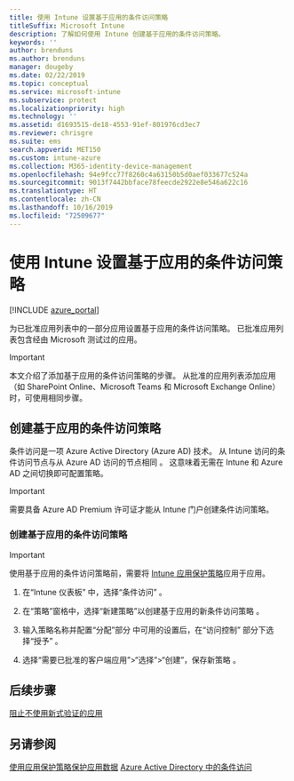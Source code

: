 ```yaml
---
title: 使用 Intune 设置基于应用的条件访问策略
titleSuffix: Microsoft Intune
description: 了解如何使用 Intune 创建基于应用的条件访问策略。
keywords: ''
author: brenduns
ms.author: brenduns
manager: dougeby
ms.date: 02/22/2019
ms.topic: conceptual
ms.service: microsoft-intune
ms.subservice: protect
ms.localizationpriority: high
ms.technology: ''
ms.assetid: d1693515-de18-4553-91ef-801976cd3ec7
ms.reviewer: chrisgre
ms.suite: ems
search.appverid: MET150
ms.custom: intune-azure
ms.collection: M365-identity-device-management
ms.openlocfilehash: 94e9fcc77f8260c4a63150b5d0aef033677c524a
ms.sourcegitcommit: 9013f7442bbface78feecde2922e8e546a622c16
ms.translationtype: HT
ms.contentlocale: zh-CN
ms.lasthandoff: 10/16/2019
ms.locfileid: "72509677"
---
```

# <a name="set-up-app-based-conditional-access-policies-with-intune"></a>使用 Intune 设置基于应用的条件访问策略

[!INCLUDE [azure_portal](../includes/azure_portal.md)]

为已批准应用列表中的一部分应用设置基于应用的条件访问策略。 已批准应用列表包含经由 Microsoft 测试过的应用。

> [!IMPORTANT]
> 本文介绍了添加基于应用的条件访问策略的步骤。 从批准的应用列表添加应用（如 SharePoint Online、Microsoft Teams 和 Microsoft Exchange Online）时，可使用相同步骤。

## <a name="create-app-based-conditional-access-policies"></a>创建基于应用的条件访问策略
条件访问是一项 Azure Active Directory (Azure AD) 技术。 从 Intune 访问的条件访问节点与从 Azure AD 访问的节点相同   。 这意味着无需在 Intune 和 Azure AD 之间切换即可配置策略。

> [!IMPORTANT]
> 需要具备 Azure AD Premium 许可证才能从 Intune 门户创建条件访问策略。

### <a name="to-create-an-app-based-conditional-access-policy"></a>创建基于应用的条件访问策略

> [!IMPORTANT]
> 使用基于应用的条件访问策略前，需要将 [Intune 应用保护策略](../apps/app-protection-policies.md)应用于应用。

1. 在“Intune 仪表板”  中，选择“条件访问”  。

2. 在“策略”窗格中，选择“新建策略”以创建基于应用的新条件访问策略   。

4. 输入策略名称并配置“分配”部分  中可用的设置后，在“访问控制”  部分下选择“授予”  。

5. 选择“需要已批准的客户端应用”>“选择”>“创建”，保存新策略    。

## <a name="next-steps"></a>后续步骤
[阻止不使用新式验证的应用](app-modern-authentication-block.md)

## <a name="see-also"></a>另请参阅

[使用应用保护策略保护应用数据](../apps/app-protection-policies.md)
[Azure Active Directory 中的条件访问](https://docs.microsoft.com/azure/active-directory/active-directory-conditional-access)
